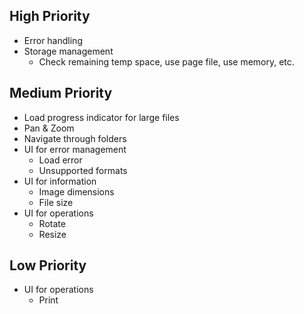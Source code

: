 ## High Priority

- Error handling
- Storage management
  - Check remaining temp space, use page file, use memory, etc.

## Medium Priority

- Load progress indicator for large files
- Pan & Zoom
- Navigate through folders
- UI for error management
  - Load error
  - Unsupported formats
- UI for information
  - Image dimensions
  - File size
- UI for operations
  - Rotate
  - Resize

## Low Priority

- UI for operations
  - Print
